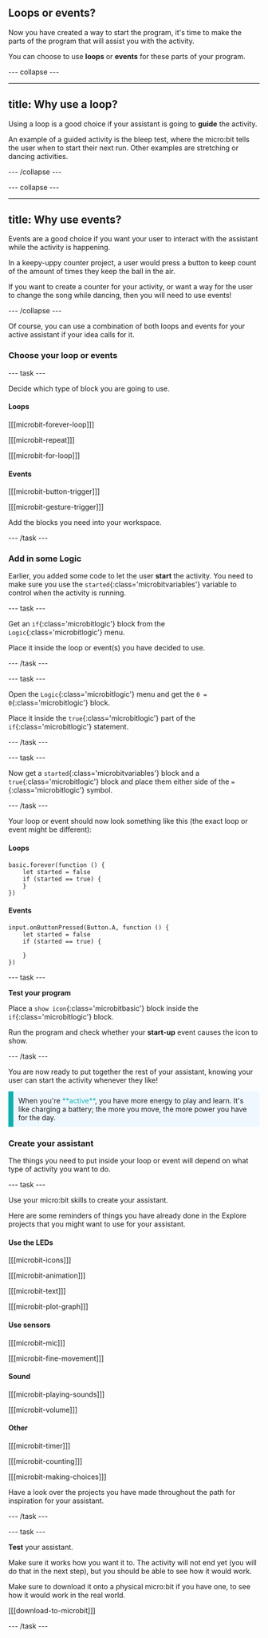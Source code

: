 ## Loops or events?

Now you have created a way to start the program, it's time to make the parts of the program that will assist you with the activity.

You can choose to use **loops** or **events** for these parts of your program.

\--- collapse ---

---

## title: Why use a loop?

Using a loop is a good choice if your assistant is going to **guide** the activity.

An example of a guided activity is the bleep test, where the micro:bit tells the user when to start their next run. Other examples are stretching or dancing activities.

\--- /collapse ---

\--- collapse ---

---

## title: Why use events?

Events are a good choice if you want your user to interact with the assistant while the activity is happening.

In a keepy-uppy counter project, a user would press a button to keep count of the amount of times they keep the ball in the air.

If you want to create a counter for your activity, or want a way for the user to change the song while dancing, then you will need to use events!

\--- /collapse ---

Of course, you can use a combination of both loops and events for your active assistant if your idea calls for it.

### Choose your loop or events

\--- task ---

Decide which type of block you are going to use.

#### Loops

[[[microbit-forever-loop]]]

[[[microbit-repeat]]]

[[[microbit-for-loop]]]

#### Events

[[[microbit-button-trigger]]]

[[[microbit-gesture-trigger]]]

Add the blocks you need into your workspace.

\--- /task ---

### Add in some Logic

Earlier, you added some code to let the user **start** the activity. You need to make sure you use the `started`{:class='microbitvariables'} variable to control when the activity is running.

\--- task ---

Get an `if`{:class='microbitlogic'} block from the `Logic`{:class='microbitlogic'} menu.

Place it inside the loop or event(s) you have decided to use.

\--- /task ---

\--- task ---

Open the `Logic`{:class='microbitlogic'} menu and get the `0 = 0`{:class='microbitlogic'} block.

Place it inside the `true`{:class='microbitlogic'} part of the `if`{:class='microbitlogic'} statement.

\--- /task ---

\--- task ---

Now get a `started`{:class='microbitvariables'} block and a `true`{:class='microbitlogic'} block and place them either side of the `=`{:class='microbitlogic'} symbol.

\--- /task ---

Your loop or event should now look something like this (the exact loop or event might be different):

#### Loops

```microbit
basic.forever(function () {
    let started = false
    if (started == true) {
    }
})
```

#### Events

```microbit
input.onButtonPressed(Button.A, function () {
    let started = false
    if (started == true) {
    	
    }
})
```

\--- task ---

**Test your program**

Place a `show icon`{:class='microbitbasic'} block inside the `if`{:class='microbitlogic'} block.

Run the program and check whether your **start-up** event causes the icon to show.

\--- /task ---

You are now ready to put together the rest of your assistant, knowing your user can start the activity whenever they like!

<p style="border-left: solid; border-width:10px; border-color: #0faeb0; background-color: aliceblue; padding: 10px;">
  When you're <span style="color: #0faeb0">**active**</span>, you have more energy to play and learn. It's like charging a battery; the more you move, the more power you have for the day.
</p>

### Create your assistant

The things you need to put inside your loop or event will depend on what type of activity you want to do.

\--- task ---

Use your micro:bit skills to create your assistant.

Here are some reminders of things you have already done in the Explore projects that you might want to use for your assistant.

#### Use the LEDs

[[[microbit-icons]]]

[[[microbit-animation]]]

[[[microbit-text]]]

[[[microbit-plot-graph]]]

#### Use sensors

[[[microbit-mic]]]

[[[microbit-fine-movement]]]

#### Sound

[[[microbit-playing-sounds]]]

[[[microbit-volume]]]

#### Other

[[[microbit-timer]]]

[[[microbit-counting]]]

[[[microbit-making-choices]]]

Have a look over the projects you have made throughout the path for inspiration for your assistant.

\--- /task ---

\--- task ---

**Test** your assistant.

Make sure it works how you want it to. The activity will not end yet (you will do that in the next step), but you should be able to see how it would work.

Make sure to download it onto a physical micro:bit if you have one, to see how it would work in the real world.

[[[download-to-microbit]]]

\--- /task ---
